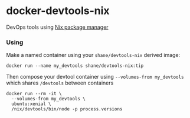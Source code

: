 # docker-devtools-nix
DevOps tools using [Nix package manager](http://nixos.org/nix/)

### Using

Make a named container using your `shane/devtools-nix` derived image:

    docker run --name my_devtools shane/devtools-nix:tip

Then compose your devtool container using `--volumes-from my_devtools` which shares `/devtools` between containers

    docker run --rm -it \
      --volumes-from my_devtools \
      ubuntu:xenial \
      /nix/devtools/bin/node -p process.versions

